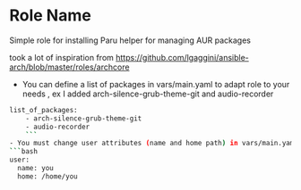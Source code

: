 Role Name
=========

Simple role for installing Paru helper for managing AUR packages

took a lot of inspiration from https://github.com/lgaggini/ansible-arch/blob/master/roles/archcore

- You can define a list of packages in vars/main.yaml to adapt role to your needs , ex I added arch-silence-grub-theme-git and audio-recorder
```bash
list_of_packages:
    - arch-silence-grub-theme-git
    - audio-recorder
    ```
- You must change user attributes (name and home path) in vars/main.yaml :
```bash
user:
  name: you
  home: /home/you
```



